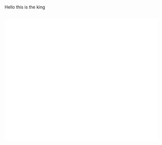 Hello this is the king<br>
<div align="center">
	<br>
	<a href="https://raw.githubusercontent.com/Rishi-Sharma2002/Rishi-Sharma2002/main/README.md">
		<img src="header.svg" width="800" height="400" alt="Click to see the source">
	</a>
	<br>
</div>

